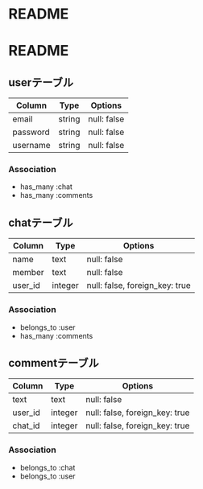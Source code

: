 # README
# README
## userテーブル
|Column|Type|Options|
|------|----|-------|
|email|string|null: false|
|password|string|null: false|
|username|string|null: false|
### Association
- has_many :chat
- has_many :comments

## chatテーブル
|Column|Type|Options|
|------|----|-------|
|name|text|null: false|
|member|text|null: false|
|user_id|integer|null: false, foreign_key: true|
### Association
- belongs_to :user
- has_many :comments

## commentテーブル
|Column|Type|Options|
|------|----|-------|
|text|text|null: false|
|user_id|integer|null: false, foreign_key: true|
|chat_id|integer|null: false, foreign_key: true|
### Association
- belongs_to :chat
- belongs_to :user
